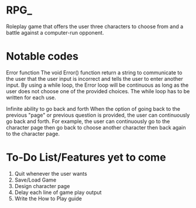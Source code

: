 # RPG_
Roleplay game that offers the user three characters to choose from and a battle against a computer-run opponent.

# Notable codes

Error function
The void Error() function return a string to communicate to the user that the user input is incorrect and tells the user to enter another input.
By using a while loop, the Error loop will be continuous as long as the user does not choose one of the provided choices. The while loop has to 
be written for each use.

Infinite ability to go back and forth
When the option of going back to the previous "page" or previous question is provided, the user can continuously go back and forth. 
For example, the user can continuously go to the character page then go back to choose another character then back again to the character page.

# To-Do List/Features yet to come
  1. Quit whenever the user wants
  2. Save/Load Game
  3. Design character page
  4. Delay each line of game play output
  5. Write the How to Play guide
